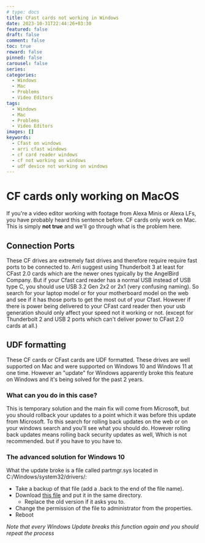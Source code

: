 ```yaml
---
# type: docs 
title: CFast cards not working in Windows
date: 2023-10-31T22:44:26+03:30
featured: false
draft: false
comment: false
toc: true
reward: false
pinned: false
carousel: false
series:
categories:
  - Windows
  - Mac
  - Problems
  - Video Editors
tags:
  - Windows
  - Mac
  - Problems
  - Video Editors
images: []
keywords:
  - Cfast on windows
  - arri cfast windows
  - cf card reader windows
  - cf not working on windows
  - udf device not working on windows
---
```



# CF cards only working on MacOS

If you're a video editor working with footage from Alexa Minis or Alexa LFs, you have probably heard this sentence before. CF cards only work on Mac.
This is simply **not true** and we'll go through what is the problem here.

## Connection Ports
These CF drives are extremely fast drives and therefore require require fast ports to be connected to. Arri suggest using Thunderbolt 3 at least for CFast 2.0 cards which are the newer ones typically by the AngelBird Company. But if your Cfast card reader has a normal USB instead of USB type C, you should use USB 3.2 Gen 2x2 or 2x1 (very confusing naming). So search for your laptop model or for your motherboard model on the web and see if it has those ports to get the most out of your Cfast. However if there is power being delivered to your CFast card reader then your usb generation should only affect your speed not it working or not. (except for Thunderbolt 2 and USB 2 ports which can't deliver power to CFast 2.0 cards at all.)

## UDF formatting
These CF cards or CFast cards are UDF formatted. These drives are well supported on Mac and were supported on Windows 10 and Windows 11 at one time. However an "update" for Windows apparently broke this feature on Windows and it's being solved for the past 2 years.
### What can you do in this case?

This is temporary solution and  the main fix will come from Microsoft, but you should rollback your updates to a point which it was before this update from Microsoft.
To this search for rolling back updates on the web or on your windows search and you'll see what you should do.
However rolling back updates means rolling back security updates as well, Which is not recommended. but if you have to you have to.

### The advanced solution for Windows 10

What the update broke is a file called partmgr.sys located in C:/Windows/system32/drivers/:

- Take a backup of that file (add a .back to the end of the file name).
- Download [this file](https://github.com/parsamrrelax/partmgr.sys/releases/download/partmgr/partmgr.sys) and put it in the same directory.
	- Replace the old version if it asks you to.
- Change the permission of the file to administrator from the properties.
- Reboot

*Note that every Windows Update breaks this function again and you should repeat the process*
